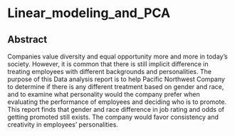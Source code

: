 # Linear_modeling_and_PCA

## **Abstract** 

Companies value diversity and equal opportunity more and more in today’s society. However, it is common that there is still implicit difference in treating employees with different backgrounds and personalities. The purpose of this Data analysis report is to help Pacific Northwest Company to determine if there is any different treatment based on gender and race, and to examine what personality would the company prefer when evaluating the performance of employees and deciding who is to promote. This report finds that gender and race difference in job rating and odds of getting promoted still exists. The company would favor consistency and creativity in employees’ personalities.
